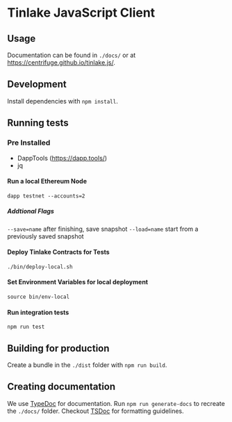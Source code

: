 # Tinlake JavaScript Client

## Usage

Documentation can be found in `./docs/` or at https://centrifuge.github.io/tinlake.js/.

## Development

Install dependencies with `npm install`.

## Running tests
### Pre Installed
- DappTools (https://dapp.tools/)
- jq

#### Run a local Ethereum Node

`dapp testnet --accounts=2`

##### Addtional Flags
`--save=name` after finishing, save snapshot
`--load=name` start from a previously saved snapshot


#### Deploy Tinlake Contracts for Tests
`./bin/deploy-local.sh`

#### Set Environment Variables for local deployment
`source bin/env-local`

#### Run integration tests
`npm run test`

## Building for production

Create a bundle in the `./dist` folder with `npm run build`.

## Creating documentation

We use [TypeDoc](https://github.com/TypeStrong/typedoc) for documentation. Run `npm run generate-docs` to recreate the `./docs/` folder.
Checkout [TSDoc](https://github.com/microsoft/tsdoc) for formatting guidelines.
